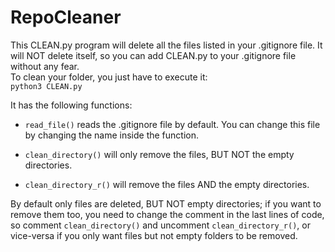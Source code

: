 # RepoCleaner

This CLEAN.py program will delete all the files listed in your .gitignore file.
It will NOT delete itself, so you can add CLEAN.py to your .gitignore file without any fear.\
To clean your folder, you just have to execute it:\
`python3 CLEAN.py`

It has the following functions:

* `read_file()` reads the .gitignore file by default. You can change this file by changing the name inside the function.

* `clean_directory()` will only remove the files, BUT NOT the empty directories.

* `clean_directory_r()` will remove the files AND the empty directories.

By default only files are deleted, BUT NOT empty directories; if you want to remove them too, you need to change the comment in the last lines of code, so comment `clean_directory()` and uncomment `clean_directory_r()`, or vice-versa if you only want files but not empty folders to be removed.